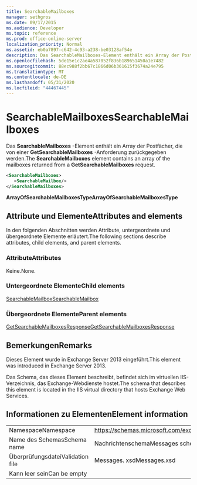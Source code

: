 ```yaml
---
title: SearchableMailboxes
manager: sethgros
ms.date: 09/17/2015
ms.audience: Developer
ms.topic: reference
ms.prod: office-online-server
localization_priority: Normal
ms.assetid: eb0a7897-c642-4c93-a238-be03128af54e
description: Das SearchableMailboxes-Element enthält ein Array der Postfächer, die von einer GetSearchableMailboxes-Anforderung zurückgegeben werden.
ms.openlocfilehash: 5de15e1c2ae4a587052f836b189651450a1e7482
ms.sourcegitcommit: 88ec988f2bb67c1866d06b361615f3674a24e795
ms.translationtype: MT
ms.contentlocale: de-DE
ms.lasthandoff: 05/31/2020
ms.locfileid: "44467445"
---
```

# <a name="searchablemailboxes"></a><span data-ttu-id="3bdd8-103">SearchableMailboxes</span><span class="sxs-lookup"><span data-stu-id="3bdd8-103">SearchableMailboxes</span></span>

<span data-ttu-id="3bdd8-104">Das **SearchableMailboxes** -Element enthält ein Array der Postfächer, die von einer **GetSearchableMailboxes** -Anforderung zurückgegeben werden.</span><span class="sxs-lookup"><span data-stu-id="3bdd8-104">The **SearchableMailboxes** element contains an array of the mailboxes returned from a **GetSearchableMailboxes** request.</span></span> 
  
```XML
<SearchableMailboxes>
   <SearchableMailbox/>
</SearchableMailboxes>
```

 <span data-ttu-id="3bdd8-105">**ArrayOfSearchableMailboxesType**</span><span class="sxs-lookup"><span data-stu-id="3bdd8-105">**ArrayOfSearchableMailboxesType**</span></span>
## <a name="attributes-and-elements"></a><span data-ttu-id="3bdd8-106">Attribute und Elemente</span><span class="sxs-lookup"><span data-stu-id="3bdd8-106">Attributes and elements</span></span>

<span data-ttu-id="3bdd8-107">In den folgenden Abschnitten werden Attribute, untergeordnete und übergeordnete Elemente erläutert.</span><span class="sxs-lookup"><span data-stu-id="3bdd8-107">The following sections describe attributes, child elements, and parent elements.</span></span>
  
### <a name="attributes"></a><span data-ttu-id="3bdd8-108">Attribute</span><span class="sxs-lookup"><span data-stu-id="3bdd8-108">Attributes</span></span>

<span data-ttu-id="3bdd8-109">Keine.</span><span class="sxs-lookup"><span data-stu-id="3bdd8-109">None.</span></span>
  
### <a name="child-elements"></a><span data-ttu-id="3bdd8-110">Untergeordnete Elemente</span><span class="sxs-lookup"><span data-stu-id="3bdd8-110">Child elements</span></span>

[<span data-ttu-id="3bdd8-111">SearchableMailbox</span><span class="sxs-lookup"><span data-stu-id="3bdd8-111">SearchableMailbox</span></span>](searchablemailbox.md)
  
### <a name="parent-elements"></a><span data-ttu-id="3bdd8-112">Übergeordnete Elemente</span><span class="sxs-lookup"><span data-stu-id="3bdd8-112">Parent elements</span></span>

[<span data-ttu-id="3bdd8-113">GetSearchableMailboxesResponse</span><span class="sxs-lookup"><span data-stu-id="3bdd8-113">GetSearchableMailboxesResponse</span></span>](getsearchablemailboxesresponse.md)
  
## <a name="remarks"></a><span data-ttu-id="3bdd8-114">Bemerkungen</span><span class="sxs-lookup"><span data-stu-id="3bdd8-114">Remarks</span></span>

<span data-ttu-id="3bdd8-115">Dieses Element wurde in Exchange Server 2013 eingeführt.</span><span class="sxs-lookup"><span data-stu-id="3bdd8-115">This element was introduced in Exchange Server 2013.</span></span>
  
<span data-ttu-id="3bdd8-116">Das Schema, das dieses Element beschreibt, befindet sich im virtuellen IIS-Verzeichnis, das Exchange-Webdienste hostet.</span><span class="sxs-lookup"><span data-stu-id="3bdd8-116">The schema that describes this element is located in the IIS virtual directory that hosts Exchange Web Services.</span></span>
  
## <a name="element-information"></a><span data-ttu-id="3bdd8-117">Informationen zu Elementen</span><span class="sxs-lookup"><span data-stu-id="3bdd8-117">Element information</span></span>

|||
|:-----|:-----|
|<span data-ttu-id="3bdd8-118">Namespace</span><span class="sxs-lookup"><span data-stu-id="3bdd8-118">Namespace</span></span>  <br/> |https://schemas.microsoft.com/exchange/services/2006/messages  <br/> |
|<span data-ttu-id="3bdd8-119">Name des Schemas</span><span class="sxs-lookup"><span data-stu-id="3bdd8-119">Schema name</span></span>  <br/> |<span data-ttu-id="3bdd8-120">Nachrichtenschema</span><span class="sxs-lookup"><span data-stu-id="3bdd8-120">Messages schema</span></span>  <br/> |
|<span data-ttu-id="3bdd8-121">Überprüfungsdatei</span><span class="sxs-lookup"><span data-stu-id="3bdd8-121">Validation file</span></span>  <br/> |<span data-ttu-id="3bdd8-122">Messages. xsd</span><span class="sxs-lookup"><span data-stu-id="3bdd8-122">Messages.xsd</span></span>  <br/> |
|<span data-ttu-id="3bdd8-123">Kann leer sein</span><span class="sxs-lookup"><span data-stu-id="3bdd8-123">Can be empty</span></span>  <br/> ||
   

